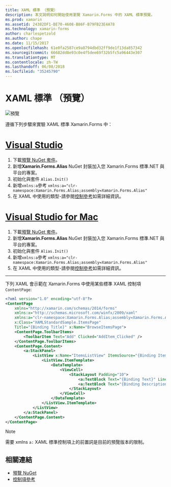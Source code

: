 ```yaml
---
title: XAML 標準 （預覽）
description: 本文說明如何開始使用瀏覽 Xamarin.Forms 中的 XAML 標準預覽。
ms.prod: xamarin
ms.assetid: 24382DF1-BE70-4608-B86F-B79FB23E4A78
ms.technology: xamarin-forms
author: charlespetzold
ms.author: chape
ms.date: 11/15/2017
ms.openlocfilehash: 61e0fa2587ce9a8794dbd32ff9de1f13da857342
ms.sourcegitcommit: 66682dd8e93c0e4f5dee69f32b5fc5a96443e307
ms.translationtype: MT
ms.contentlocale: zh-TW
ms.lasthandoff: 06/08/2018
ms.locfileid: "35245790"
---
```

# <a name="xaml-standard-preview"></a>XAML 標準 （預覽）

![預覽](~/media/shared/preview.png)

遵循下列步驟來實驗 XAML 標準 Xamarin.Forms 中：

# <a name="visual-studiotabvswin"></a>[Visual Studio](#tab/vswin)

1. 下載[預覽 NuGet 套件](https://aka.ms/xf-xamlstandard-nuget)。
2. 新增**Xamarin.Forms.Alias** NuGet 封裝加入您 Xamarin.Forms 標準.NET 與平台的專案。
3. 初始化與套件 `Alias.Init()`
4. 新增`xmlns:a`參考 `xmlns:a="clr-namespace:Xamarin.Forms.Alias;assembly=Xamarin.Forms.Alias"`
5. 在 XAML 中使用的類型-請參閱[控制參考](controls.md)如需詳細資訊。

# <a name="visual-studio-for-mactabvsmac"></a>[Visual Studio for Mac](#tab/vsmac)

1. 下載[預覽 NuGet 套件](https://aka.ms/xf-xamlstandard-nuget)。
2. 新增**Xamarin.Forms.Alias** NuGet 封裝加入您 Xamarin.Forms 標準.NET 與平台的專案。
3. 初始化與套件 `Alias.Init()`
4. 新增`xmlns:a`參考 `xmlns:a="clr-namespace:Xamarin.Forms.Alias;assembly=Xamarin.Forms.Alias"`
5. 在 XAML 中使用的類型-請參閱[控制參考](controls.md)如需詳細資訊。

-----

下列 XAML 會示範在 Xamarin.Forms 中使用某些標準 XAML 控制項`ContentPage`:

```xml
<?xml version="1.0" encoding="utf-8"?>
<ContentPage 
    xmlns="http://xamarin.com/schemas/2014/forms" 
    xmlns:x="http://schemas.microsoft.com/winfx/2009/xaml" 
    xmlns:a="clr-namespace:Xamarin.Forms.Alias;assembly=Xamarin.Forms.Alias"
    x:Class="XAMLStandardSample.ItemsPage" 
    Title="{Binding Title}" x:Name="BrowseItemsPage">
    <ContentPage.ToolbarItems>
        <ToolbarItem Text="Add" Clicked="AddItem_Clicked" />
    </ContentPage.ToolbarItems>
    <ContentPage.Content>
        <a:StackPanel>
            <ListView x:Name="ItemsListView" ItemsSource="{Binding Items}" VerticalOptions="FillAndExpand" HasUnevenRows="true" RefreshCommand="{Binding LoadItemsCommand}" IsPullToRefreshEnabled="true" IsRefreshing="{Binding IsBusy, Mode=OneWay}" CachingStrategy="RecycleElement" ItemSelected="OnItemSelected">
                <ListView.ItemTemplate>
                    <DataTemplate>
                        <ViewCell>
                            <StackLayout Padding="10">
                                <a:TextBlock Text="{Binding Text}" LineBreakMode="NoWrap" Style="{DynamicResource ListItemTextStyle}" FontSize="16" />
                                <a:TextBlock Text="{Binding Description}" LineBreakMode="NoWrap" Style="{DynamicResource ListItemDetailTextStyle}" FontSize="13" />
                            </StackLayout>
                        </ViewCell>
                    </DataTemplate>
                </ListView.ItemTemplate>
            </ListView>
        </a:StackPanel>
    </ContentPage.Content>
</ContentPage>
```

> [!NOTE]
> 需要 xmlns `a:` XAML 標準控制項上的前置詞是目前的預覽版本的限制。


## <a name="related-links"></a>相關連結

- [預覽 NuGet](https://aka.ms/xf-xamlstandard-nuget)
- [控制項參考](controls.md)
